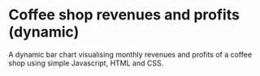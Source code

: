 # Coffee shop revenues and profits (dynamic)

A dynamic bar chart visualising monthly revenues and profits of a coffee shop using simple Javascript, HTML and CSS.
